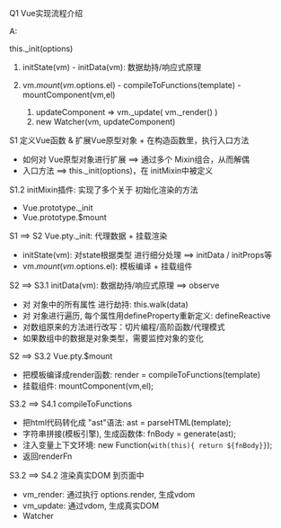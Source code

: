 Q1 Vue实现流程介绍

A:

this._init(options)
  1. initState(vm) 
    - initData(vm): 数据劫持/响应式原理 
  
  2. vm.$mount(vm.$options.el)
    - compileToFunctions(template)
    - mountComponent(vm,el)
        1. updateComponent => vm._update( vm._render() )
        2. new Watcher(vm, updateComponent)





S1 定义Vue函数 & 扩展Vue原型对象 + 在构造函数里，执行入口方法 
  - 如何对 Vue原型对象进行扩展 ==> 通过多个 Mixin组合，从而解偶
  - 入口方法  ==> this._init(options)，在 initMixin中被定义
  

S1.2 initMixin插件: 实现了多个关于 初始化渲染的方法
  - Vue.prototype._init
  - Vue.prototype.$mount


S1 ==> S2 Vue.pty._init: 代理数据 + 挂载渲染
  - initState(vm): 对state根据类型 进行细分处理 ==> initData / initProps等
  - vm.$mount(vm.$options.el): 模板编译 + 挂载组件


S2 ==> S3.1 initData(vm): 数据劫持/响应式原理 ==> observe
  - 对 对象中的所有属性 进行劫持: this.walk(data)
  - 对 对象进行遍历, 每个属性用defineProperty重新定义: defineReactive
  - 对数组原来的方法进行改写：切片编程/高阶函数/代理模式
  - 如果数组中的数据是对象类型，需要监控对象的变化


S2 ==> S3.2 Vue.pty.$mount
  - 把模板编译成render函数: render = compileToFunctions(template)
  - 挂载组件: mountComponent(vm,el);


S3.2 ==> S4.1 compileToFunctions
  - 把html代码转化成 "ast"语法:  ast = parseHTML(template);
  - 字符串拼接(模板引擎), 生成函数体:  fnBody = generate(ast);
  - 注入变量上下文环境: new Function(`with(this){ return ${fnBody}}`); 
  - 返回renderFn


S3.2 ==> S4.2 渲染真实DOM 到页面中
  - vm_render: 通过执行 options.render, 生成vdom
  - vm_update: 通过vdom, 生成真实DOM
  - Watcher
 